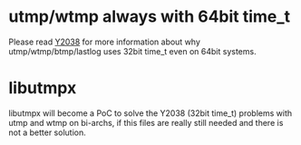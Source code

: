 # utmp/wtmp always with 64bit time_t

Please read [Y2038](Y2038.md) for more information about why utmp/wtmp/btmp/lastlog uses 32bit time_t even on 64bit systems.

# libutmpx

libutmpx will become a PoC to solve the Y2038 (32bit time_t) problems with utmp and wtmp on bi-archs, if this files are really still needed and there is not a better solution.
